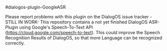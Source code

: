 
#dialogos-plugin-GoogleASR

Please report problems with this plugin on the DialogOS issue tracker -STILL IN WORK- This repository contains a not yet finished DialogOS ASR-Plugin using Google's Speech-To-Text API (https://cloud.google.com/speech-to-text). This could improve the Speech Recognition Results of DialogOS, so that more Language can be recognized correctly.
 
